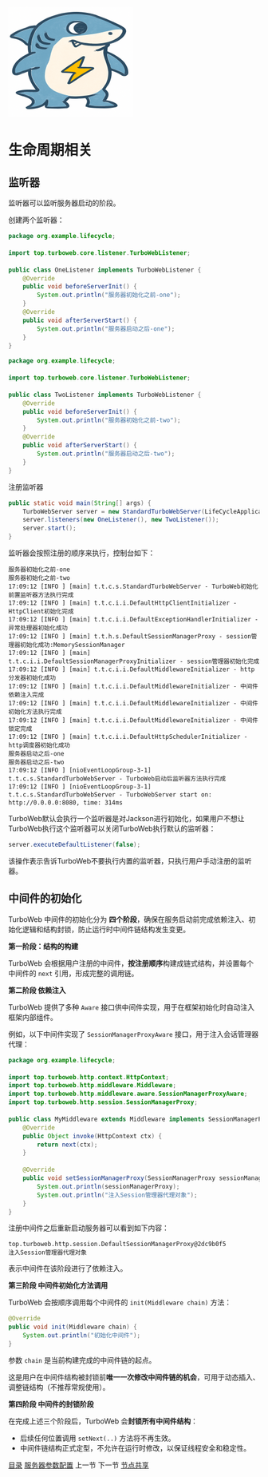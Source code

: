 # <img src="../image/logo.png"/>

# 生命周期相关

## 监听器

监听器可以监听服务器启动的阶段。

创建两个监听器：

```java
package org.example.lifecycle;

import top.turboweb.core.listener.TurboWebListener;

public class OneListener implements TurboWebListener {
	@Override
	public void beforeServerInit() {
		System.out.println("服务器初始化之前-one");
	}
	@Override
	public void afterServerStart() {
		System.out.println("服务器启动之后-one");
	}
}
```

```java
package org.example.lifecycle;

import top.turboweb.core.listener.TurboWebListener;

public class TwoListener implements TurboWebListener {
	@Override
	public void beforeServerInit() {
		System.out.println("服务器初始化之前-two");
	}
	@Override
	public void afterServerStart() {
		System.out.println("服务器启动之后-two");
	}
}
```

注册监听器

```java
public static void main(String[] args) {
    TurboWebServer server = new StandardTurboWebServer(LifeCycleApplication.class);
    server.listeners(new OneListener(), new TwoListener());
    server.start();
}
```

监听器会按照注册的顺序来执行，控制台如下：

```text
服务器初始化之前-one
服务器初始化之前-two
17:09:12 [INFO ] [main] t.t.c.s.StandardTurboWebServer - TurboWeb初始化前置监听器方法执行完成
17:09:12 [INFO ] [main] t.t.c.i.i.DefaultHttpClientInitializer - HttpClient初始化完成
17:09:12 [INFO ] [main] t.t.c.i.i.DefaultExceptionHandlerInitializer - 异常处理器初始化成功
17:09:12 [INFO ] [main] t.t.h.s.DefaultSessionManagerProxy - session管理器初始化成功:MemorySessionManager
17:09:12 [INFO ] [main] t.t.c.i.i.DefaultSessionManagerProxyInitializer - session管理器初始化完成
17:09:12 [INFO ] [main] t.t.c.i.i.DefaultMiddlewareInitializer - http分发器初始化成功
17:09:12 [INFO ] [main] t.t.c.i.i.DefaultMiddlewareInitializer - 中间件依赖注入完成
17:09:12 [INFO ] [main] t.t.c.i.i.DefaultMiddlewareInitializer - 中间件初始化方法执行完成
17:09:12 [INFO ] [main] t.t.c.i.i.DefaultMiddlewareInitializer - 中间件锁定完成
17:09:12 [INFO ] [main] t.t.c.i.i.DefaultHttpSchedulerInitializer - http调度器初始化成功
服务器启动之后-one
服务器启动之后-two
17:09:12 [INFO ] [nioEventLoopGroup-3-1] t.t.c.s.StandardTurboWebServer - TurboWeb启动后监听器方法执行完成
17:09:12 [INFO ] [nioEventLoopGroup-3-1] t.t.c.s.StandardTurboWebServer - TurboWebServer start on: http://0.0.0.0:8080, time: 314ms
```

TurboWeb默认会执行一个监听器是对Jackson进行初始化，如果用户不想让TurboWeb执行这个监听器可以关闭TurboWeb执行默认的监听器：

```java
server.executeDefaultListener(false);
```

该操作表示告诉TurboWeb不要执行内置的监听器，只执行用户手动注册的监听器。

## 中间件的初始化

TurboWeb 中间件的初始化分为 **四个阶段**，确保在服务启动前完成依赖注入、初始化逻辑和结构封锁，防止运行时中间件链结构发生变更。

**第一阶段：结构的构建**

TurboWeb 会根据用户注册的中间件，**按注册顺序**构建成链式结构，并设置每个中间件的 `next` 引用，形成完整的调用链。

**第二阶段 依赖注入**

TurboWeb 提供了多种 `Aware` 接口供中间件实现，用于在框架初始化时自动注入框架内部组件。

例如，以下中间件实现了 `SessionManagerProxyAware` 接口，用于注入会话管理器代理：

```java
package org.example.lifecycle;

import top.turboweb.http.context.HttpContext;
import top.turboweb.http.middleware.Middleware;
import top.turboweb.http.middleware.aware.SessionManagerProxyAware;
import top.turboweb.http.session.SessionManagerProxy;

public class MyMiddleware extends Middleware implements SessionManagerProxyAware {
	@Override
	public Object invoke(HttpContext ctx) {
		return next(ctx);
	}

	@Override
	public void setSessionManagerProxy(SessionManagerProxy sessionManagerProxy) {
		System.out.println(sessionManagerProxy);
		System.out.println("注入Session管理器代理对象");
	}
}
```

注册中间件之后重新启动服务器可以看到如下内容：

```text
top.turboweb.http.session.DefaultSessionManagerProxy@2dc9b0f5
注入Session管理器代理对象
```

表示中间件在该阶段进行了依赖注入。

**第三阶段 中间件初始化方法调用**

TurboWeb 会按顺序调用每个中间件的 `init(Middleware chain)` 方法：

```java
@Override
public void init(Middleware chain) {
    System.out.println("初始化中间件");
}
```

参数 `chain` 是当前构建完成的中间件链的起点。

这是用户在中间件结构被封锁前**唯一一次修改中间件链的机会**，可用于动态插入、调整链结构（不推荐常规使用）。

**第四阶段 中间件的封锁阶段**

在完成上述三个阶段后，TurboWeb 会**封锁所有中间件结构**：

- 后续任何位置调用 `setNext(..)` 方法将不再生效。
- 中间件链结构正式定型，不允许在运行时修改，以保证线程安全和稳定性。



[目录](./guide.md) [服务器参数配置](./serverconfig.md) 上一节 下一节 [节点共享](./nodeshare.md)